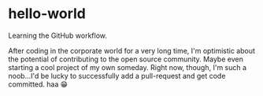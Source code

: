 # hello-world
Learning the GitHub workflow.

After coding in the corporate world for a very long time, I'm optimistic about the potential of contributing to the open source community. Maybe even starting a cool project of my own someday. Right now, though, I'm such a noob...I'd be lucky to successfully add a pull-request and get code committed. haa 😁
